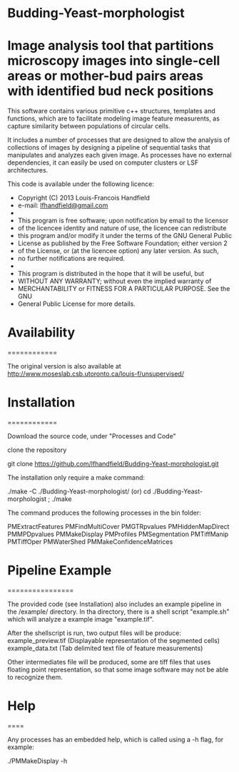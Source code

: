 # Budding-Yeast-morphologist

Image analysis tool that partitions microscopy images into single-cell areas or mother-bud pairs areas with identified bud neck positions
=========================================================

This software contains various primitive c++ structures, templates and functions,
which are to facilitate modeling image feature measurents, as capture similarity
between populations of circular cells.

It includes a number of processes that are designed to allow the analysis of
collections of images by designing a pipeline of sequential tasks that manipulates
and analyzes each given image. As processes have no external dependencies, it can
easily be used on computer clusters or LSF architectures.

This code is available under the following licence:

 * Copyright (C) 2013 Louis-Francois Handfield
 * e-mail: lfhandfield@gmail.com
 *
 * This program is free software; upon notification by email to the licensor
 * of the licencee identity and nature of use, the licencee can redistribute
 * this program and/or modify it under the terms of the GNU General Public
 * License as published by the Free Software Foundation; either version 2 
 * of the License, or (at the licencee option) any later version. As such,
 * no further notifications are required.
 *
 * This program is distributed in the hope that it will be useful, but
 * WITHOUT ANY WARRANTY; without even the implied warranty of
 * MERCHANTABILITY or FITNESS FOR A PARTICULAR PURPOSE.  See the GNU
 * General Public License for more details.

# Availability
============

The original version is also available at 
http://www.moseslab.csb.utoronto.ca/louis-f/unsupervised/

# Installation
============

Download the source code, under "Processes and Code"

clone the repository

git clone https://github.com/lfhandfield/Budding-Yeast-morphologist.git

The installation only require a make command:

./make -C ./Budding-Yeast-morphologist/
(or)
cd ./Budding-Yeast-morphologist ; ./make

The command produces the following processes in the bin folder:

PMExtractFeatures
PMFindMultiCover
PMGTRpvalues
PMHiddenMapDirect
PMMPDpvalues
PMMakeDisplay
PMProfiles
PMSegmentation
PMTiffManip
PMTiffOper
PMWaterShed
PMMakeConfidenceMatrices

# Pipeline Example
================

The provided code (see Installation) also includes an example pipeline in the
/example/ directory. In tha directory, there is a shell script "example.sh" which
will analyze a example image "example.tif".

After the shellscript is run, two output files will be produce:
	example_preview.tif	(Displayable representation of the segmented cells)
	example_data.txt	(Tab delimited text file of feature measurements)

Other intermediates file will be produced, some are tiff files that uses floating
point representation, so that some image software may not be able to recognize them.

# Help
====

Any processes has an embedded help, which is called using a -h flag, for example:

./PMMakeDisplay -h
